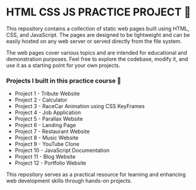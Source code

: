 # HTML CSS JS PRACTICE PROJECT 🚀 

This repository contains a collection of static web pages built using HTML, CSS, and JavaScript. The pages are designed to be lightweight and can be easily hosted on any web server or served directly from the file system.

The web pages cover various topics and are intended for educational and demonstration purposes. Feel free to explore the codebase, modify it, and use it as a starting point for your own projects.

### Projects I built in this practice course 🚀
- Project 1 - Tribute Website
- Project 2 - Calculator
- Project 3 - RaceCar Animation using CSS KeyFrames
- Project 4 - Job Application
- Project 5 - Parallax Website
- Project 6 - Landing Page
- Project 7 - Restaurant Website
- Project 8 - Music Website
- Project 9 - YouTube Clone
- Project 10 - JavaScript Documentation
- Project 11 - Blog Website
- Project 12 - Portfolio Website

This repository serves as a practical resource for learning and enhancing web development skills through hands-on projects.
